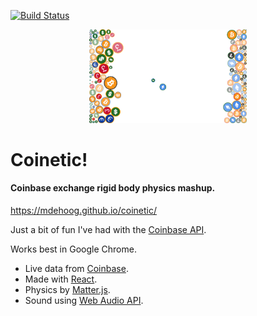 [![Build Status](https://travis-ci.org/mdehoog/coinetic.svg?branch=master)](https://travis-ci.org/mdehoog/coinetic)

<p align="center">
<img src="https://raw.githubusercontent.com/mdehoog/coinetic/master/screenshots/screenshot1_small.png" width="50%" />
</p>

# Coinetic!
#### Coinbase exchange rigid body physics mashup.

https://mdehoog.github.io/coinetic/

Just a bit of fun I've had with the [Coinbase API](https://developers.coinbase.com/).

Works best in Google Chrome.

- Live data from [Coinbase](https://coinbase.com/).
- Made with [React](https://facebook.github.io/react/).
- Physics by [Matter.js](http://brm.io/matter-js/).
- Sound using [Web Audio API](https://developer.mozilla.org/en-US/docs/Web/API/Web_Audio_API).